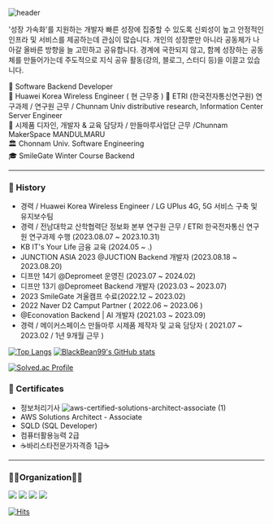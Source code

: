 ![header](https://capsule-render.vercel.app/api?type=slice&color=auto&height=300&section=header&text=BlackBean99%20&fontSize=90)

'성장 가속화'를 지원하는 개발자
빠른 성장에 집중할 수 있도록 신뢰성이 높고 안정적인 인프라 및 서비스를 제공하는데 관심이 많습니다.
개인의 성장뿐만 아니라 공동체가 나아갈 올바른 방향을 늘 고민하고 공유합니다.
경계에 국한되지 않고, 함께 성장하는 공동체를 만들어가는데 주도적으로 지식 공유 활동(강의, 블로그, 스터디 등)을 이끌고 있습니다.



👨 Software Backend Developer<br/>
🏫 Huawei Korea Wireless Engineer ( 현 근무중 )
🏫 ETRI (한국전자통신연구원) 연구과제 / 연구원 근무 / Chunnam Univ distributive research, Information Center Server Engineer<br/>
🏫 시제품 디자인, 개발자 & 교육 담당자 / 만들마루사업단 근무 /Chunnam MakerSpace MANDULMARU <br/>
🏛 Chonnam Univ. Software Engineering<br/>
🎓 SmileGate Winter Course Backend<br/>


---

### 🏅 History
- 경력 / Huawei Korea Wireless Engineer / LG UPlus 4G, 5G 서비스 구축 및 유지보수팀
- 경력 / 전남대학교 산학협력단 정보화 본부 연구원 근무 / ETRI 한국전자통신 연구원 연구과제 수행 (2023.08.07 ~ 2023.10.31)
- KB IT's Your Life 금융 교육 (2024.05 ~ .)
- JUNCTION ASIA 2023 @JUCTION Backend 개발자 (2023.08.18 ~ 2023.08.20)
- 디프만 14기 @Depromeet 운영진 (2023.07 ~ 2024.02)
- 디프만 13기 @Depromeet Backend 개발자 (2023.03 ~ 2023.07)
- 2023 SmileGate 겨울캠프 수료(2022.12 ~ 2023.02)
- 2022 Naver D2 Camput Partner ( 2022.06 ~ 2023.06 )
- @Econovation Backend | AI 개발자 (2021.03 ~ 2023.09)
- 경력 / 메이커스페이스 만들마루 시제품 제작자 및 교육 담당자 ( 2021.07 ~ 2023.02 / 1년 9개월 근무 )


[![Top Langs](https://github-readme-stats.vercel.app/api/top-langs/?username=BlackBean99&langs_count=10&layout=compact&theme=highcontrast)](https://github.com/BlackBean99) [![BlackBean99's GitHub stats](https://github-readme-stats.vercel.app/api?username=BlackBean99&show_icon=true&theme=github_dark)](https://github.com/anuraghazra/github-readme-stats)  ﻿

[![Solved.ac Profile](http://mazassumnida.wtf/api/v2/generate_badge?boj=BlackBean99)](https://solved.ac/BlackBean99/)


### 🏅 Certificates
- 정보처리기사
![aws-certified-solutions-architect-associate (1)](https://github.com/BlackBean99/BlackBean99/assets/54030889/00795d79-6355-4031-84be-9cfd988a5894)
- AWS Solutions Architect - Associate
- SQLD (SQL Developer)
- 컴퓨터활용능력 2급
- ☕바리스타전문가자격증 1급☕

---

### 🧑‍💻Organization🧑‍💻

<a href = "https://depromeet.com"><img src = "https://img.shields.io/badge/Depromeet-003D7D?style=flat-square"></a>
<a href = "https://econovation.kr/about"><img src = "https://img.shields.io/badge/Econovation-003D7D?style=flat-square"></a>
<a href = "https://d2.naver.com"><img src = "https://img.shields.io/badge/NaverD2-28CF37?style=flat-square"></a>
<a href = "https://careers.smilegate.com/student/development-camp)"><img src = "https://img.shields.io/badge/SmileGate-FD6F23?style=flat-square"></a>


[![Hits](https://hits.seeyoufarm.com/api/count/incr/badge.svg?url=https%3A%2F%2Fgithub.com%2FBlackBean99&count_bg=%234B8EEE&title_bg=%23000000&icon=github.svg&icon_color=%23FFFFFF&title=hits&edge_flat=false)](https://hits.seeyoufarm.com)

